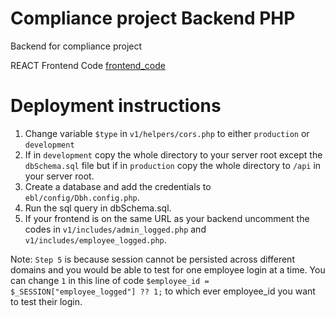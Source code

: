 # Compliance project Backend PHP

Backend for compliance project

REACT Frontend Code [frontend_code](https://github.com/AlleyER16/compliance_backend)

# Deployment instructions

1. Change variable `$type` in `v1/helpers/cors.php` to either `production` or `development`
2. If in `development` copy the whole directory to your server root except the `dbSchema.sql` file but if in `production` copy the whole directory to `/api` in your server root.
3. Create a database and add the credentials to `ebl/config/Dbh.config.php`.
4. Run the sql query in dbSchema.sql.
5. If your frontend is on the same URL as your backend uncomment the codes in `v1/includes/admin_logged.php` and `v1/includes/employee_logged.php`.

Note: `Step 5` is because session cannot be persisted across different domains and you would be able to test for one employee login at a time. You can change `1` in this line of code `$employee_id = $_SESSION["employee_logged"] ?? 1;` to which ever employee_id you want to test their login.
